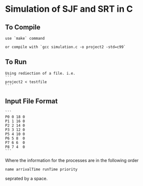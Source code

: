 # Simulation of SJF and SRT in C

## To Compile
	use `make` command
	
	or compile with `gcc simulation.c -o project2 -std=c99`

## To Run
	Using rediection of a file. i.e.
	```
	project2 < testfile
	```

## Input File Format
	```
	P0 0 18 0
	P1 1 16 0
	P2 2 14 0
	P3 3 12 0
	P5 4 10 0
	P6 5 8  0
	P7 6 6  0
	P8 7 4  0
	```
Where the information for the processes are in the following order

``` name arrivalTime runTime priority ```

seprated by a space.